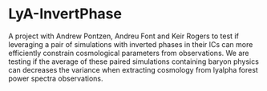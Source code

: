 # LyA-InvertPhase

A project with Andrew Pontzen, Andreu Font and Keir Rogers to test if leveraging a pair of simulations with inverted phases in their ICs can more efficiently constrain cosmological parameters from observations. We are testing if the average of these paired simulations containing baryon physics can decreases the variance when extracting cosmology from lyalpha forest power spectra observations. 
